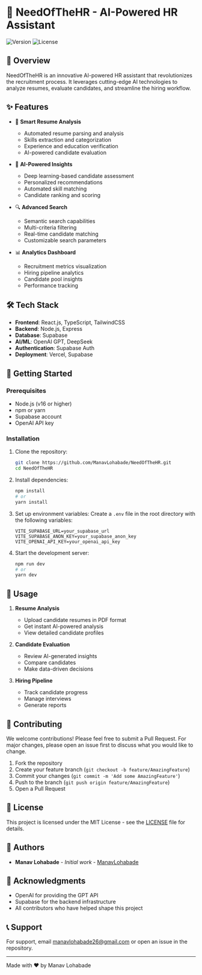 # 🚀 NeedOfTheHR - AI-Powered HR Assistant

![Version](https://img.shields.io/badge/version-1.0.0-blue.svg)
![License](https://img.shields.io/badge/license-MIT-green.svg)

## 🌟 Overview

NeedOfTheHR is an innovative AI-powered HR assistant that revolutionizes the recruitment process. It leverages cutting-edge AI technologies to analyze resumes, evaluate candidates, and streamline the hiring workflow.

## ✨ Features

- 📄 **Smart Resume Analysis**
  - Automated resume parsing and analysis
  - Skills extraction and categorization
  - Experience and education verification
  - AI-powered candidate evaluation

- 🤖 **AI-Powered Insights**
  - Deep learning-based candidate assessment
  - Personalized recommendations
  - Automated skill matching
  - Candidate ranking and scoring

- 🔍 **Advanced Search**
  - Semantic search capabilities
  - Multi-criteria filtering
  - Real-time candidate matching
  - Customizable search parameters

- 📊 **Analytics Dashboard**
  - Recruitment metrics visualization
  - Hiring pipeline analytics
  - Candidate pool insights
  - Performance tracking

## 🛠️ Tech Stack

- **Frontend**: React.js, TypeScript, TailwindCSS
- **Backend**: Node.js, Express
- **Database**: Supabase
- **AI/ML**: OpenAI GPT, DeepSeek
- **Authentication**: Supabase Auth
- **Deployment**: Vercel, Supabase

## 🚀 Getting Started

### Prerequisites

- Node.js (v16 or higher)
- npm or yarn
- Supabase account
- OpenAI API key

### Installation

1. Clone the repository:
   ```bash
   git clone https://github.com/ManavLohabade/NeedOfTheHR.git
   cd NeedOfTheHR
   ```

2. Install dependencies:
   ```bash
   npm install
   # or
   yarn install
   ```

3. Set up environment variables:
   Create a `.env` file in the root directory with the following variables:
   ```
   VITE_SUPABASE_URL=your_supabase_url
   VITE_SUPABASE_ANON_KEY=your_supabase_anon_key
   VITE_OPENAI_API_KEY=your_openai_api_key
   ```

4. Start the development server:
   ```bash
   npm run dev
   # or
   yarn dev
   ```

## 📝 Usage

1. **Resume Analysis**
   - Upload candidate resumes in PDF format
   - Get instant AI-powered analysis
   - View detailed candidate profiles

2. **Candidate Evaluation**
   - Review AI-generated insights
   - Compare candidates
   - Make data-driven decisions

3. **Hiring Pipeline**
   - Track candidate progress
   - Manage interviews
   - Generate reports

## 🤝 Contributing

We welcome contributions! Please feel free to submit a Pull Request. For major changes, please open an issue first to discuss what you would like to change.

1. Fork the repository
2. Create your feature branch (`git checkout -b feature/AmazingFeature`)
3. Commit your changes (`git commit -m 'Add some AmazingFeature'`)
4. Push to the branch (`git push origin feature/AmazingFeature`)
5. Open a Pull Request

## 📄 License

This project is licensed under the MIT License - see the [LICENSE](LICENSE) file for details.

## 👥 Authors

- **Manav Lohabade** - *Initial work* - [ManavLohabade](https://github.com/ManavLohabade)

## 🙏 Acknowledgments

- OpenAI for providing the GPT API
- Supabase for the backend infrastructure
- All contributors who have helped shape this project

## 📞 Support

For support, email manavlohabade26@gmail.com or open an issue in the repository.

---

Made with ❤️ by Manav Lohabade